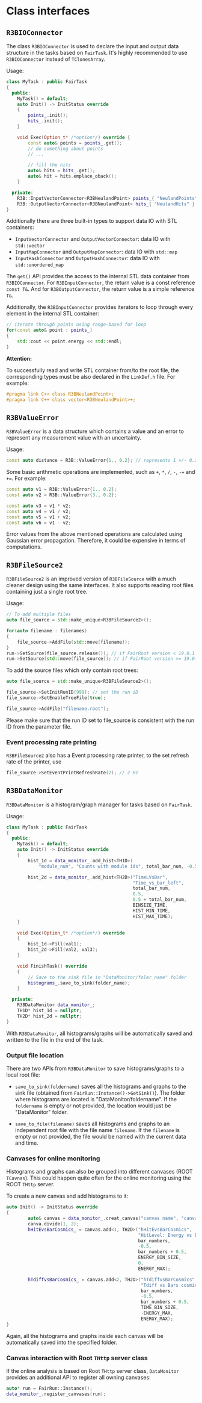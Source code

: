 # Class interfaces

## `R3BIOConnector`

The class `R3BIOConnector` is used to declare the input and output data structure in the tasks based on `FairTask`. It's highly recommended to use `R3BIOConnector` instead of `TClonesArray`.

Usage:

```c++
class MyTask : public FairTask
{
  public:
    MyTask() = default;
    auto Init() -> InitStatus override
    {
        points_.init();
        hits_.init();
    }

    void Exec(Option_t* /*option*/) override {
        const auto& points = points_.get();
        // do something about points
        // ...

        // fill the hits
        auto& hits = hits_.get();
        auto& hit = hits.emplace_oback();
    }

  private:
    R3B::InputVectorConnector<R3BNeulandPoint> points_{ "NeulandPoints" };
    R3B::OutputVectorConnector<R3BNeulandPoint> hits_{ "NeulandHits" };
}
```

Additionally there are three built-in types to support data IO with STL containers:

- `InputVectorConnector` and `OutputVectorConnector`: data IO with `std::vector`
- `InputMapConnector` and `OutputMapConnector`: data IO with `std::map`
- `InputHashConnector` and `OutputHashConnector`: data IO with `std::unordered_map`

The `get()` API provides the access to the internal STL data container from `R3BIOConnector`. For `R3BInputConnector`, the return value is a const reference `const T&`. And for `R3BOutputConnector`, the return value is a simple reference `T&`.

Additionally, the `R3BInputConnector` provides iterators to loop through every element in the internal STL container:
```c++
// iterate through points using range-based for loop
for(const auto& point : points_)
{
    std::cout << point.energy << std::endl;
}
```

**Attention:**

To successfully read and write STL container from/to the root file, the corresponding types must be also declared in the `LinkDef.h` file. For example:

```c++
#pragma link C++ class R3BNeulandPoint+;
#pragma link C++ class vector<R3BNeulandPoint>+;
```


## `R3BValueError`

`R3BValueError` is a data structure which contains a value and an error to represent any measurement value with an uncertainty. 

Usage:
```c++
const auto distance = R3B::ValueError{1., 0.2}; // represents 1 +/- 0.2
```

Some basic arithmetic operations are implemented, such as `+`, `*`, `/`, `-`, `-=` and `+=`. For example:

```c++
const auto v1 = R3B::ValueError{1., 0.2};
const auto v2 = R3B::ValueError{3., 0.2};

const auto v3 = v1 * v2;
const auto v4 = v1 / v2;
const auto v5 = v1 + v2;
const auto v6 = v1 - v2;
```
Error values from the above mentioned operations are calculated using Gaussian error propagation. Therefore, it could be expensive in terms of computations.

## `R3BFileSource2`

`R3BFileSource2` is an improved version of `R3BFileSource` with a much cleaner design using the same interfaces. It also supports reading root files containing just a single root tree.

Usage:
```c++
// To add multiple files
auto file_source = std::make_unique<R3BFileSource2>();

for(auto filename : filenames)
{
    file_source->AddFile(std::move(filename));
}
run->SetSource(file_source.release()); // if FairRoot version < 19.0.1
run->SetSource(std::move(file_source)); // if FairRoot version >= 19.0.1
```
To add the source files which only contain root trees:
```c++
auto file_source = std::make_unique<R3BFileSource2>();

file_source->SetInitRunID(999); // set the run iD
file_source->SetEnableTreeFile(true);

file_source->AddFile("filename.root");
```
Please make sure that the run ID set to file_source is consistent with the run ID from the parameter file.

### Event processing rate printing

`R3BFileSource2` also has a Event processing rate printer, to the set refresh rate of the printer, use

```c++
file_source->SetEventPrintRefreshRate(2); // 2 Hz
```

## `R3BDataMonitor`

`R3BDataMonitor` is a histogram/graph manager for tasks based on `FairTask`.

Usage:
```c++
class MyTask : public FairTask
{
  public:
    MyTask() = default;
    auto Init() -> InitStatus override
    {
        hist_1d = data_monitor_.add_hist<TH1D>(
            "module_num", "Counts with module ids", total_bar_num, -0.5, total_bar_num + 0.5);

        hist_2d = data_monitor_.add_hist<TH2D>("TimeLVsBar",
                                               "Time_vs_bar_left",
                                               total_bar_num,
                                               0.5,
                                               0.5 + total_bar_num,
                                               BINSIZE_TIME,
                                               HIST_MIN_TIME,
                                               HIST_MAX_TIME);
    }

    void Exec(Option_t* /*option*/) override
    {
        hist_1d->Fill(val1);
        hist_2d->Fill(val2, val3);
    }

    void FinishTask() override
    {
        // Save to the sink file in "DataMonitor/foler_name" folder
        histograms_.save_to_sink(folder_name);
    }

  private:
    R3BDataMonitor data_monitor_;
    TH1D* hist_1d = nullptr;
    TH2D* hist_2d = nullptr;
}
```
With `R3BDataMonitor`, all histograms/graphs will be automatically saved and written to the file in the end of the task.

### Output file location

There are two APIs from `R3BDataMonitor` to save histograms/graphs to a local root file:

- `save_to_sink(foldername)`
  saves all the histograms and graphs to the sink file (obtained from `FairRun::Instance()->GetSink()`). The folder where histograms are located is "DataMonitor/foldername". If the `foldername` is empty or not provided, the location would just be "DataMonitor" folder.

- `save_to_file(filename)`
  saves all histograms and graphs to an independent root file with the file name `filename`. If the `filename` is empty or not provided, the file would be named with the current data and time.

### Canvases for online monitoring

Histograms and graphs can also be grouped into different canvases (ROOT `TCavnas`). This could happen quite often for the online monitoring using the ROOT `THttp` server.

To create a new canvas and add histograms to it:

```c++
auto Init() -> InitStatus override
{
        auto& canvas = data_monitor_.creat_canvas("canvas name", "canvas title", x, y, a, b);
        canva.divide(1, 2);
        hHitEvsBarCosmics_ = canvas.add<1, TH2D>("hHitEvsBarCosmics",
                                                 "HitLevel: Energy vs Bars cosmics",
                                                 bar_numbers,
                                                 -0.5,
                                                 bar_numbers + 0.5,
                                                 ENERGY_BIN_SIZE,
                                                 0,
                                                 ENERGY_MAX);

        hTdiffvsBarCosmics_ = canvas.add<2, TH2D>("hTdiffvsBarCosmics",
                                                  "Tdiff vs Bars cosmics",
                                                  bar_numbers,
                                                  -0.5,
                                                  bar_numbers + 0.5,
                                                  TIME_BIN_SIZE,
                                                  -ENERGY_MAX,
                                                  ENERGY_MAX);
}
```
Again, all the histograms and graphs inside each canvas will be automatically saved into the specified folder.

### Canvas interaction with Root `THttp` server class

If the online analysis is based on Root `THttp` server class, `DataMonitor` provides an additional API to register all owning canvases:

```c++
auto* run = FairRun::Instance();
data_monitor_.register_canvases(run);
```
